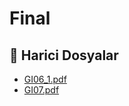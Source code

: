 # Final


<!--Index-->

## 🔗 Harici Dosyalar

- [GI06_1.pdf](./GI06_1.pdf)
- [GI07.pdf](./GI07.pdf)


<!--Index-->

